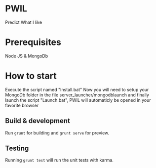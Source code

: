 # PWIL

Predict What I like

# Prerequisites

Node JS & MongoDb

# How to start

Execute the script named "Install.bat"
Now you will need to setup your MongoDb folder in the file server_launcher/mongodblaunch
and finally launch the script "Launch.bat", PWIL will automaticly be opened in your favorite browser

## Build & development

Run `grunt` for building and `grunt serve` for preview.

## Testing

Running `grunt test` will run the unit tests with karma.
